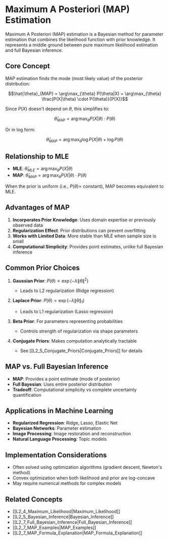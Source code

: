# Maximum A Posteriori (MAP) Estimation

Maximum A Posteriori (MAP) estimation is a Bayesian method for parameter estimation that combines the likelihood function with prior knowledge. It represents a middle ground between pure maximum likelihood estimation and full Bayesian inference.

## Core Concept

MAP estimation finds the mode (most likely value) of the posterior distribution:

$$\hat{\theta}_{MAP} = \arg\max_{\theta} P(\theta|X) = \arg\max_{\theta} \frac{P(X|\theta) \cdot P(\theta)}{P(X)}$$

Since $P(X)$ doesn't depend on $\theta$, this simplifies to:

$$\hat{\theta}_{MAP} = \arg\max_{\theta} P(X|\theta) \cdot P(\theta)$$

Or in log form:

$$\hat{\theta}_{MAP} = \arg\max_{\theta} \log P(X|\theta) + \log P(\theta)$$

## Relationship to MLE

- **MLE**: $\hat{\theta}_{MLE} = \arg\max_{\theta} P(X|\theta)$
- **MAP**: $\hat{\theta}_{MAP} = \arg\max_{\theta} P(X|\theta) \cdot P(\theta)$

When the prior is uniform (i.e., $P(\theta) \propto$ constant), MAP becomes equivalent to MLE.

## Advantages of MAP

1. **Incorporates Prior Knowledge**: Uses domain expertise or previously observed data
2. **Regularization Effect**: Prior distributions can prevent overfitting
3. **Works with Limited Data**: More stable than MLE when sample size is small
4. **Computational Simplicity**: Provides point estimates, unlike full Bayesian inference

## Common Prior Choices

1. **Gaussian Prior**: $P(\theta) \propto \exp(-\lambda\|\theta\|^2)$ 
   - Leads to L2 regularization (Ridge regression)
   
2. **Laplace Prior**: $P(\theta) \propto \exp(-\lambda\|\theta\|_1)$
   - Leads to L1 regularization (Lasso regression)
   
3. **Beta Prior**: For parameters representing probabilities
   - Controls strength of regularization via shape parameters

4. **Conjugate Priors**: Makes computation analytically tractable
   - See [[L2_5_Conjugate_Priors|Conjugate_Priors]] for details

## MAP vs. Full Bayesian Inference

- **MAP**: Provides a point estimate (mode of posterior)
- **Full Bayesian**: Uses entire posterior distribution
- **Tradeoff**: Computational simplicity vs complete uncertainty quantification

## Applications in Machine Learning

- **Regularized Regression**: Ridge, Lasso, Elastic Net
- **Bayesian Networks**: Parameter estimation
- **Image Processing**: Image restoration and reconstruction
- **Natural Language Processing**: Topic models

## Implementation Considerations

- Often solved using optimization algorithms (gradient descent, Newton's method)
- Convex optimization when both likelihood and prior are log-concave
- May require numerical methods for complex models

## Related Concepts

- [[L2_4_Maximum_Likelihood|Maximum_Likelihood]]
- [[L2_5_Bayesian_Inference|Bayesian_Inference]]
- [[L2_7_Full_Bayesian_Inference|Full_Bayesian_Inference]]
- [[L2_7_MAP_Examples|MAP_Examples]]
- [[L2_7_MAP_Formula_Explanation|MAP_Formula_Explanation]] 